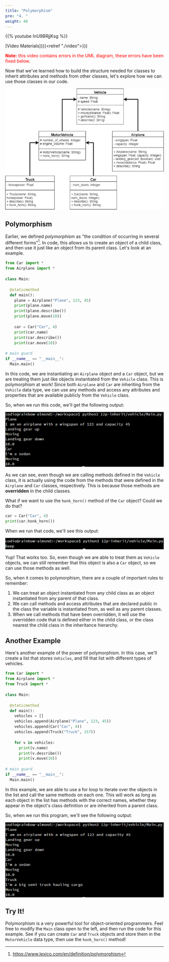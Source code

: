 ```yaml
---
title: "Polymorphism"
pre: "4. "
weight: 40
---
```


{{% youtube InU9BRjjKsg %}}

[Video Materials]({{<relref "./video">}})

<!-- TODO Update Video -->

<p style="color:red"><b>Note:</b> this video contains errors in the UML diagram, these errors have been fixed below.</p>

Now that we've learned how to build the structure needed for classes to inherit attributes and methods from other classes, let's explore how we can use those classes in our code.

![Vehicle UML Diagram](/images/13-inherit/12.7.j.uml.png)

## Polymorphism

Earlier, we defined _polymorphism_ as "the condition of occurring in several different forms"[^1]. In code, this allows us to create an object of a child class, and then use it just like an object from its parent class. Let's look at an example.

[^1]: https://www.lexico.com/en/definition/polymorphism


```python
from Car import *
from Airplane import *

class Main:
  
  @staticmethod
  def main():
    plane = Airplane("Plane", 123, 45)
    print(plane.name)
    print(plane.describe())
    print(plane.move(10))
    
    car = Car("Car", 4)
    print(car.name)
    print(car.describe())
    print(car.move(10))
       
# main guard
if __name__ == "__main__":
  Main.main() 
```

In this code, we are instantiating an `Airplane` object and a `Car` object, but we are treating them just like objects instantiated from the `Vehicle` class. This is polymorphism at work! Since both `Airplane` and `Car` are inheriting from the `Vehicle` data type, we can use any methods and access any attributes and properties that are available publicly from the `Vehicle` class. 

So, when we run this code, we'll get the following output:

![Python Screenshot with Output](/images/13-inherit/12.7.p.4.test1.png)

As we can see, even though we are calling methods defined in the `Vehicle` class, it is actually using the code from the methods that were defined in the `Airplane` and `Car` classes, respectively. This is because those methods are **overridden** in the child classes. 

What if we want to use the `honk_horn()` method of the `Car` object? Could we do that?

```python
car = Car("Car", 4)
print(car.honk_horn())
```

When we run that code, we'll see this output:

![Python Screenshot with Output](/images/13-inherit/12.7.p.4.test2.png)

Yup! That works too. So, even though we are able to treat them as `Vehicle` objects, we can still remember that this object is also a `Car` object, so we can use those methods as well.

So, when it comes to polymorphism, there are a couple of important rules to remember:

1. We can treat an object instantiated from any child class as an object instantiated from any parent of that class. 
2. We can call methods and access attributes that are declared public in the class the variable is instantiated from, as well as any parent classes.
3. When we call methods that have been overridden, it will use the overridden code that is defined either in the child class, or the class nearest the child class in the inheritance hierarchy. 

## Another Example

Here's another example of the power of polymorphism. In this case, we'll create a list that stores `Vehicles`, and fill that list with different types of vehicles. 

```python
from Car import *
from Airplane import *
from Truck import *

class Main:
  
  @staticmethod
  def main():
    vehicles = []
    vehicles.append(Airplane("Plane", 123, 45))
    vehicles.append(Car("Car", 4))
    vehicles.append(Truck("Truck", 157))
    
    for v in vehicles:
      print(v.name)
      print(v.describe())
      print(v.move(10))
       
# main guard
if __name__ == "__main__":
  Main.main() 
```

In this example, we are able to use a for loop to iterate over the objects in the list and call the same methods on each one. This will work as long as each object in the list has methods with the correct names, whether they appear in the object's class definition or are inherited from a parent class.

So, when we run this program, we'll see the following output:

![Python Screenshot with Output](/images/13-inherit/12.7.p.4.test3.png)

## Try It!

Polymorphism is a very powerful tool for object-oriented programmers. Feel free to modify the `Main` class open to the left, and then run the code for this example. See if you can create `Car` and `Truck` objects and store them in the `MotorVehicle` data type, then use the `honk_horn()` method!

